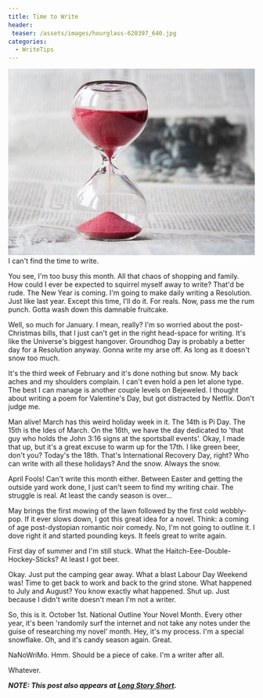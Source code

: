```yaml
---
title: Time to Write
header:
 teaser: /assets/images/hourglass-620397_640.jpg
categories:
  - WriteTips
---
```

<img src="/assets/images/hourglass-620397_640.jpg">I can't find the time to write.

You see, I'm too busy this month.  All that chaos of shopping and family. How could I ever be expected to squirrel myself away to write? That'd be rude. The New Year is coming. I'm going to make daily writing a Resolution. Just like last year. Except this time, I'll do it. For reals. Now, pass me the rum punch. Gotta wash down this damnable fruitcake.

Well, so much for January. I mean, really? I'm so worried about the post-Christmas bills, that I just can't get in the right head-space for writing. It's like the Universe's biggest hangover. Groundhog Day is  probably a better day for a Resolution anyway. Gonna write my arse off. As long as it doesn't snow too much.

It's the third week of February and it's done nothing but snow. My back aches and my shoulders complain. I can't even hold a pen let alone type. The best I can manage is another couple levels on Bejeweled. I thought about writing a poem for Valentine's Day, but got distracted by Netflix. Don't judge me.

Man alive! March has this weird holiday week in it. The 14th is Pi Day. The 15th is the Ides of March. On the 16th, we have the day dedicated to 'that guy who holds the John 3:16 signs at the sportsball events'. Okay, I made that up, but it's a great excuse to warm up for the 17th. I like green beer, don't you? Today's the 18th. That's International Recovery Day, right? Who can write with all these holidays? And the snow. Always the snow.

April Fools! Can't write this month either. Between Easter and getting the outside yard work done, I just can't seem to find my writing chair. The struggle is real. At least the candy season is over...

May brings the first mowing of the lawn followed by the first cold wobbly-pop. If it ever slows down, I got this great idea for a novel. Think: a coming of age post-dystopian romantic noir comedy. No, I'm not going to outline it.  I dove right it and started pounding keys. It feels great to write again.

First day of summer and I'm still stuck. What the Haitch-Eee-Double-Hockey-Sticks? At least I got beer.

Okay. Just put the camping gear away. What a blast Labour Day Weekend was! Time to get back to work and back to the grind stone. What happened to July and August? You know exactly what happened. Shut up. Just because I didn't write doesn't mean I'm not a writer.

So, this is it. October 1st. National Outline Your Novel Month. Every other year, it's been 'randomly surf the internet and not take any notes under the guise of researching my novel' month. Hey, it's my process. I'm a special snowflake. Oh, and it's candy season again. Great.

NaNoWriMo. Hmm. Should be a piece of cake. I'm a writer after all.

Whatever.

***NOTE: This post also appears at <a href="http://alongstoryshort.net/time-to-write/">Long Story Short</a>.***